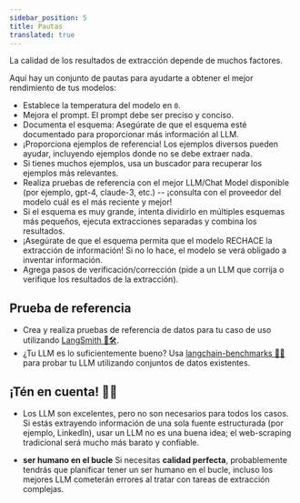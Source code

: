 ```yaml
---
sidebar_position: 5
title: Pautas
translated: true
---
```


La calidad de los resultados de extracción depende de muchos factores.

Aquí hay un conjunto de pautas para ayudarte a obtener el mejor rendimiento de tus modelos:

* Establece la temperatura del modelo en `0`.
* Mejora el prompt. El prompt debe ser preciso y conciso.
* Documenta el esquema: Asegúrate de que el esquema esté documentado para proporcionar más información al LLM.
* ¡Proporciona ejemplos de referencia! Los ejemplos diversos pueden ayudar, incluyendo ejemplos donde no se debe extraer nada.
* Si tienes muchos ejemplos, usa un buscador para recuperar los ejemplos más relevantes.
* Realiza pruebas de referencia con el mejor LLM/Chat Model disponible (por ejemplo, gpt-4, claude-3, etc.) -- ¡consulta con el proveedor del modelo cuál es el más reciente y mejor!
* Si el esquema es muy grande, intenta dividirlo en múltiples esquemas más pequeños, ejecuta extracciones separadas y combina los resultados.
* ¡Asegúrate de que el esquema permita que el modelo RECHACE la extracción de información! Si no lo hace, el modelo se verá obligado a inventar información.
* Agrega pasos de verificación/corrección (pide a un LLM que corrija o verifique los resultados de la extracción).

## Prueba de referencia

* Crea y realiza pruebas de referencia de datos para tu caso de uso utilizando [LangSmith 🦜️🛠️](https://docs.smith.langchain.com/).
* ¿Tu LLM es lo suficientemente bueno? Usa [langchain-benchmarks 🦜💯 ](https://github.com/langchain-ai/langchain-benchmarks) para probar tu LLM utilizando conjuntos de datos existentes.

## ¡Tén en cuenta! 😶‍🌫️

* Los LLM son excelentes, pero no son necesarios para todos los casos. Si estás extrayendo información de una sola fuente estructurada (por ejemplo, LinkedIn), usar un LLM no es una buena idea; el web-scraping tradicional será mucho más barato y confiable.

* **ser humano en el bucle** Si necesitas **calidad perfecta**, probablemente tendrás que planificar tener un ser humano en el bucle, incluso los mejores LLM cometerán errores al tratar con tareas de extracción complejas.
